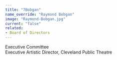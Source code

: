 ```yaml
---
title: "7Bobgan"
name_override: "Raymond Bobgan"
image: "Raymond-Bobgan.jpg"
current: "false"
related:
- Board of Directors
---
```


Executive Committee\
Executive Artistic Director, Cleveland Public Theatre
